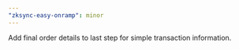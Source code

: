 ```yaml
---
"zksync-easy-onramp": minor
---
```


Add final order details to last step for simple transaction information.
